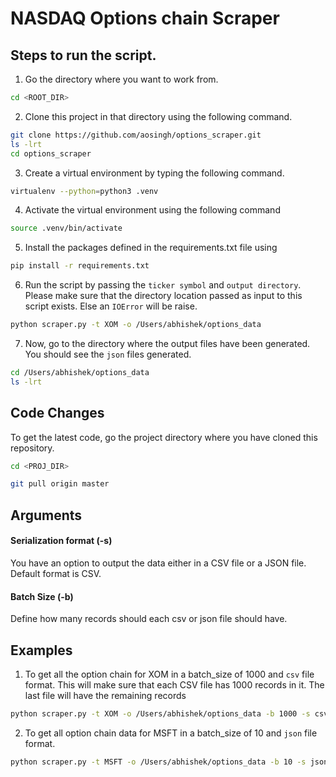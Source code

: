 # NASDAQ Options chain Scraper

## Steps to run the script.

1. Go the directory where you want to work from. 
```bash
cd <ROOT_DIR>
```

2. Clone this project in that directory using the following command.
```bash
git clone https://github.com/aosingh/options_scraper.git
ls -lrt
cd options_scraper

```

3. Create a virtual environment by typing the following command. 

```bash
virtualenv --python=python3 .venv
```

4. Activate the virtual environment using the following command

```bash
source .venv/bin/activate

```

5. Install the packages defined in the requirements.txt file using

```bash
pip install -r requirements.txt
```

6. Run the script by passing the `ticker symbol` and `output directory`. 
Please make sure that the directory location passed as input to this script exists. 
Else an `IOError` will be raise. 

```bash
python scraper.py -t XOM -o /Users/abhishek/options_data

```

7. Now, go to the directory where the output files have been generated. 
You should see the `json` files generated.

```bash
cd /Users/abhishek/options_data
ls -lrt
```

## Code Changes

To get the latest code, go the project directory where you have cloned this repository. 
```bash
cd <PROJ_DIR>
```

```bash
git pull origin master
```

## Arguments

#### Serialization format (-s)
You have an option to output the data either in a CSV file or a JSON file. 
Default format is CSV. 

#### Batch Size (-b)
Define how many records should each csv or json file should have.  


## Examples
1. To get all the option chain for XOM in a batch_size of 1000 and `csv` file format. 
This will make sure that each CSV file has 1000 records in it. 
The last file will have the remaining records
```bash
python scraper.py -t XOM -o /Users/abhishek/options_data -b 1000 -s csv
```


2. To get all option chain data for MSFT in a batch_size of 10 and `json` file format. 
```bash
python scraper.py -t MSFT -o /Users/abhishek/options_data -b 10 -s json
```



